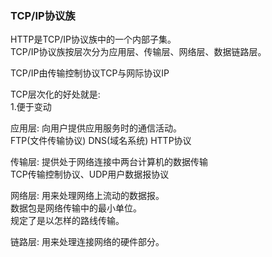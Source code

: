 ### TCP/IP协议族
HTTP是TCP/IP协议族中的一个内部子集。  
TCP/IP协议族按层次分为应用层、传输层、网络层、数据链路层。  

TCP/IP由传输控制协议TCP与网际协议IP

TCP层次化的好处就是:  
1.便于变动  

应用层:
向用户提供应用服务时的通信活动。  
FTP(文件传输协议) DNS(域名系统) HTTP协议  

传输层:
提供处于网络连接中两台计算机的数据传输  
TCP传输控制协议、UDP用户数据报协议  

网络层:
用来处理网络上流动的数据报。  
数据包是网络传输中的最小单位。  
规定了是以怎样的路线传输。  

链路层:
用来处理连接网络的硬件部分。  

